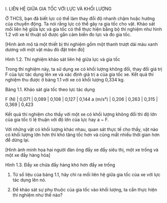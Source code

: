 I. LIÊN HỆ GIỮA GIA TỐC VỚI LỰC VÀ KHỐI LƯỢNG

Ở THCS, bạn đã biết lực có thể làm thay đổi độ nhanh chậm hoặc hướng của chuyển động. Ta nói rằng lực có thể gây ra gia tốc cho vật. Khảo sát mối liên hệ giữa lực và gia tốc có thể thực hiện bằng bộ thí nghiệm như hình 1.2 với xe kĩ thuật số được gắn cảm biến đo lực và đo gia tốc.

[Hình ảnh mô tả một thiết bị thí nghiệm gồm một thanh trượt dài màu xanh dương với một vật màu đỏ đặt trên đó]

Hình 1.2. Thí nghiệm khảo sát liên hệ giữa lực và gia tốc

Trong thí nghiệm này, ta sử dụng xe có khối lượng không đổi, thay đổi giá trị F của lực tác dụng lên xe và xác định giá trị a của gia tốc xe. Kết quả thí nghiệm thu được ở bảng 1.1 với xe có khối lượng 0,334 kg.

Bảng 1.1. Khảo sát gia tốc theo lực tác dụng

F (N) | 0,071 | 0,089 | 0,108 | 0,127 | 0,144
a (m/s²) | 0,206 | 0,263 | 0,315 | 0,369 | 0,423

Kết quả thí nghiệm cho thấy với một xe có khối lượng không đổi thì độ lớn của gia tốc tỉ lệ thuận với độ lớn của lực hay a ~ F.

Với những vật có khối lượng khác nhau, quan sát thực tế cho thấy, vật nào có khối lượng lớn hơn thì khó tăng tốc hơn và cũng mất nhiều thời gian hơn để dừng lại.

[Hình ảnh minh họa hai người đàn ông đẩy xe đẩy siêu thị, một xe trống và một xe đầy hàng hóa]

Hình 1.3. Đẩy xe chứa đầy hàng khó hơn đẩy xe trống

1. Từ số liệu của bảng 1.1, hãy chỉ ra mối liên hệ giữa gia tốc của xe với lực tác dụng lên nó.

2. Để khảo sát sự phụ thuộc của gia tốc vào khối lượng, ta cần thực hiện thí nghiệm như thế nào?
